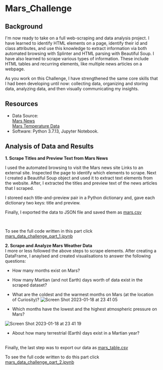 # Mars_Challenge

## Background

I'm now ready to take on a full web-scraping and data analysis project. I have learned to identify HTML elements on a page, identify their id and class attributes, and use this knowledge to extract information via both automated browsing with Splinter and HTML parsing with Beautiful Soup. I have also learned to scrape various types of information. These include HTML tables and recurring elements, like multiple news articles on a webpage.

As you work on this Challenge, I have strengthened the same core skills that I had been developing until now: collecting data, organizing and storing data, analyzing data, and then visually communicating my insights.


## Resources 
- Data Source: </br>
<a href="https://static.bc-edx.com/data/web/mars_news/index.html">Mars News</a>  </br>
<a href="https://static.bc-edx.com/data/web/mars_facts/temperature.html">Mars Temperature Data</a>  </br>
- Software: Python 3.7.13, Jupyter Notebook. 

## Analysis of Data and Results
**1. Scrape Titles and Preview Text from Mars News** </br>

I used the automated browsing to visit the Mars news site Links to an external site. Inspected the page to identify which elements to scrape. Next I created a Beautiful Soup object and used it to extract text elements from the website. After, I extracted the titles and preview text of the news articles that I scraped. 

I storeed each title-and-preview pair in a Python dictionary and, gave each dictionary two keys: title and preview. 
</br>

Finally, I exported the data to JSON file and saved them as <a href="https://github.com/HJandu/Mars_Challenge/blob/main/mars.csv">mars.csv</a>

</br>

To see the full code written in this part click <a href="https://github.com/HJandu/Mars_Challenge/blob/main/part_1_mars_news.ipynb">mars_data_challenge_part_1.ipynb</a>
</br>

**2. Scrape and Analyze Mars Weather Data** </br>
I more or less followed the above steps to scrape elements. 
After creating a DataFrame, I anaylsed and created visualisations to answer the following questions: 

- How many months exist on Mars?
- How many Martian (and not Earth) days worth of data exist in the scraped dataset?
- What are the coldest and the warmest months on Mars (at the location of Curiosity)?
![Screen Shot 2023-01-18 at 23 41 05](https://user-images.githubusercontent.com/116304118/213319730-d03eacfd-c24c-4905-a11e-f0cc74e67be0.png)

- Which months have the lowest and the highest atmospheric pressure on Mars? 

![Screen Shot 2023-01-18 at 23 41 19](https://user-images.githubusercontent.com/116304118/213319709-ece1c11b-b289-4977-a775-21475b561181.png)

- About how many terrestrial (Earth) days exist in a Martian year?

</br>
Finally, the last step was to export our data as <a href="https://github.com/HJandu/Mars_Challenge/blob/main/Temp_table_mars.csv">mars_table.csv</a>

</br>

To see the full code written to do this part click <a href="https://github.com/HJandu/Mars_Challenge/blob/main/part_2_mars_weather.ipynb">mars_data_challenge_part_2.ipynb</a>

</br>


